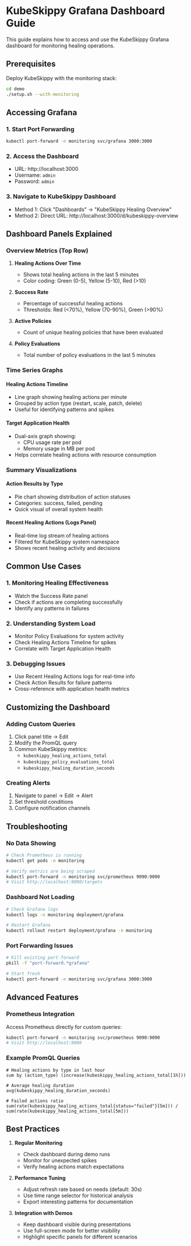# KubeSkippy Grafana Dashboard Guide

This guide explains how to access and use the KubeSkippy Grafana dashboard for monitoring healing operations.

## Prerequisites

Deploy KubeSkippy with the monitoring stack:
```bash
cd demo
./setup.sh --with-monitoring
```

## Accessing Grafana

### 1. Start Port Forwarding
```bash
kubectl port-forward -n monitoring svc/grafana 3000:3000
```

### 2. Access the Dashboard
- URL: http://localhost:3000
- Username: `admin`
- Password: `admin`

### 3. Navigate to KubeSkippy Dashboard
- Method 1: Click "Dashboards" → "KubeSkippy Healing Overview"
- Method 2: Direct URL: http://localhost:3000/d/kubeskippy-overview

## Dashboard Panels Explained

### Overview Metrics (Top Row)
1. **Healing Actions Over Time**
   - Shows total healing actions in the last 5 minutes
   - Color coding: Green (0-5), Yellow (5-10), Red (>10)

2. **Success Rate**
   - Percentage of successful healing actions
   - Thresholds: Red (<70%), Yellow (70-90%), Green (>90%)

3. **Active Policies**
   - Count of unique healing policies that have been evaluated

4. **Policy Evaluations**
   - Total number of policy evaluations in the last 5 minutes

### Time Series Graphs

#### Healing Actions Timeline
- Line graph showing healing actions per minute
- Grouped by action type (restart, scale, patch, delete)
- Useful for identifying patterns and spikes

#### Target Application Health
- Dual-axis graph showing:
  - CPU usage rate per pod
  - Memory usage in MB per pod
- Helps correlate healing actions with resource consumption

### Summary Visualizations

#### Action Results by Type
- Pie chart showing distribution of action statuses
- Categories: success, failed, pending
- Quick visual of overall system health

#### Recent Healing Actions (Logs Panel)
- Real-time log stream of healing actions
- Filtered for KubeSkippy system namespace
- Shows recent healing activity and decisions

## Common Use Cases

### 1. Monitoring Healing Effectiveness
- Watch the Success Rate panel
- Check if actions are completing successfully
- Identify any patterns in failures

### 2. Understanding System Load
- Monitor Policy Evaluations for system activity
- Check Healing Actions Timeline for spikes
- Correlate with Target Application Health

### 3. Debugging Issues
- Use Recent Healing Actions logs for real-time info
- Check Action Results for failure patterns
- Cross-reference with application health metrics

## Customizing the Dashboard

### Adding Custom Queries
1. Click panel title → Edit
2. Modify the PromQL query
3. Common KubeSkippy metrics:
   - `kubeskippy_healing_actions_total`
   - `kubeskippy_policy_evaluations_total`
   - `kubeskippy_healing_duration_seconds`

### Creating Alerts
1. Navigate to panel → Edit → Alert
2. Set threshold conditions
3. Configure notification channels

## Troubleshooting

### No Data Showing
```bash
# Check Prometheus is running
kubectl get pods -n monitoring

# Verify metrics are being scraped
kubectl port-forward -n monitoring svc/prometheus 9090:9090
# Visit http://localhost:9090/targets
```

### Dashboard Not Loading
```bash
# Check Grafana logs
kubectl logs -n monitoring deployment/grafana

# Restart Grafana
kubectl rollout restart deployment/grafana -n monitoring
```

### Port Forwarding Issues
```bash
# Kill existing port-forward
pkill -f "port-forward.*grafana"

# Start fresh
kubectl port-forward -n monitoring svc/grafana 3000:3000
```

## Advanced Features

### Prometheus Integration
Access Prometheus directly for custom queries:
```bash
kubectl port-forward -n monitoring svc/prometheus 9090:9090
# Visit http://localhost:9090
```

### Example PromQL Queries
```promql
# Healing actions by type in last hour
sum by (action_type) (increase(kubeskippy_healing_actions_total[1h]))

# Average healing duration
avg(kubeskippy_healing_duration_seconds)

# Failed actions ratio
sum(rate(kubeskippy_healing_actions_total{status="failed"}[5m])) / 
sum(rate(kubeskippy_healing_actions_total[5m]))
```

## Best Practices

1. **Regular Monitoring**
   - Check dashboard during demo runs
   - Monitor for unexpected spikes
   - Verify healing actions match expectations

2. **Performance Tuning**
   - Adjust refresh rate based on needs (default: 30s)
   - Use time range selector for historical analysis
   - Export interesting patterns for documentation

3. **Integration with Demos**
   - Keep dashboard visible during presentations
   - Use full-screen mode for better visibility
   - Highlight specific panels for different scenarios